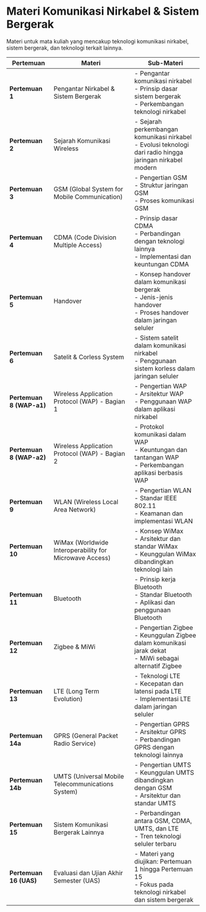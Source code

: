 # Materi Komunikasi Nirkabel & Sistem Bergerak

Materi untuk mata kuliah yang mencakup teknologi komunikasi nirkabel, sistem bergerak, dan teknologi terkait lainnya.

| **Pertemuan** | **Materi**                                | **Sub-Materi**                                                                 |
|---------------|-------------------------------------------|--------------------------------------------------------------------------------|
| **Pertemuan 1** | Pengantar Nirkabel & Sistem Bergerak        | - Pengantar komunikasi nirkabel<br> - Prinsip dasar sistem bergerak<br> - Perkembangan teknologi nirkabel |
| **Pertemuan 2** | Sejarah Komunikasi Wireless                | - Sejarah perkembangan komunikasi nirkabel<br> - Evolusi teknologi dari radio hingga jaringan nirkabel modern |
| **Pertemuan 3** | GSM (Global System for Mobile Communication) | - Pengertian GSM<br> - Struktur jaringan GSM<br> - Proses komunikasi GSM |
| **Pertemuan 4** | CDMA (Code Division Multiple Access)      | - Prinsip dasar CDMA<br> - Perbandingan dengan teknologi lainnya<br> - Implementasi dan keuntungan CDMA |
| **Pertemuan 5** | Handover                                  | - Konsep handover dalam komunikasi bergerak<br> - Jenis-jenis handover<br> - Proses handover dalam jaringan seluler |
| **Pertemuan 6** | Satelit & Corless System                   | - Sistem satelit dalam komunikasi nirkabel<br> - Penggunaan sistem korless dalam jaringan seluler |
| **Pertemuan 8 (WAP-a1)** | Wireless Application Protocol (WAP) - Bagian 1 | - Pengertian WAP<br> - Arsitektur WAP<br> - Penggunaan WAP dalam aplikasi nirkabel |
| **Pertemuan 8 (WAP-a2)** | Wireless Application Protocol (WAP) - Bagian 2 | - Protokol komunikasi dalam WAP<br> - Keuntungan dan tantangan WAP<br> - Perkembangan aplikasi berbasis WAP |
| **Pertemuan 9** | WLAN (Wireless Local Area Network)         | - Pengertian WLAN<br> - Standar IEEE 802.11<br> - Keamanan dan implementasi WLAN |
| **Pertemuan 10** | WiMax (Worldwide Interoperability for Microwave Access) | - Konsep WiMax<br> - Arsitektur dan standar WiMax<br> - Keunggulan WiMax dibandingkan teknologi lain |
| **Pertemuan 11** | Bluetooth                                  | - Prinsip kerja Bluetooth<br> - Standar Bluetooth<br> - Aplikasi dan penggunaan Bluetooth |
| **Pertemuan 12** | Zigbee & MiWi                              | - Pengertian Zigbee<br> - Keunggulan Zigbee dalam komunikasi jarak dekat<br> - MiWi sebagai alternatif Zigbee |
| **Pertemuan 13** | LTE (Long Term Evolution)                  | - Teknologi LTE<br> - Kecepatan dan latensi pada LTE<br> - Implementasi LTE dalam jaringan seluler |
| **Pertemuan 14a** | GPRS (General Packet Radio Service)        | - Pengertian GPRS<br> - Arsitektur GPRS<br> - Perbandingan GPRS dengan teknologi lainnya |
| **Pertemuan 14b** | UMTS (Universal Mobile Telecommunications System) | - Pengertian UMTS<br> - Keunggulan UMTS dibandingkan dengan GSM<br> - Arsitektur dan standar UMTS |
| **Pertemuan 15** | Sistem Komunikasi Bergerak Lainnya          | - Perbandingan antara GSM, CDMA, UMTS, dan LTE<br> - Tren teknologi seluler terbaru |
| **Pertemuan 16 (UAS)** | Evaluasi dan Ujian Akhir Semester (UAS)  | - Materi yang diujikan: Pertemuan 1 hingga Pertemuan 15<br> - Fokus pada teknologi nirkabel dan sistem bergerak |

